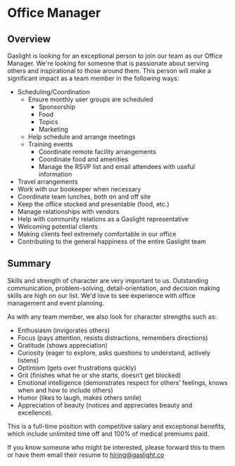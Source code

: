 # Office Manager

## Overview

Gaslight is looking for an exceptional person to join our team as our Office Manager. We're looking for someone that is passionate about serving others and inspirational to those around them.  This person will make a significant impact as a team member in the following ways:

* Scheduling/Coordination
  * Ensure monthly user groups are scheduled
     * Sponsorship
     * Food
     * Topics
     * Marketing
  * Help schedule and arrange meetings
  * Training events
    * Coordinate remote facility arrangements
    * Coordinate food and amenities
    * Manage the RSVP list and email attendees with useful information
* Travel arrangements
* Work with our bookeeper when necessary
* Coordinate team lunches, both on and off site
* Keep the office stocked and presentable (food, etc.)
* Manage relationships with vendors
* Help with community relations as a Gaslight representative
* Welcoming potential clients
* Making clients feel extremely comfortable in our office
* Contributing to the general happiness of the entire Gaslight team

## Summary

Skills and strength of character are very important to us.  Outstanding communication, problem-solving, detail-orientation, and decision making skills are high on our list. We'd love to see experience with office management and event planning.

As with any team member, we also look for character strengths such as: 
* Enthusiasm (invigorates others)
* Focus (pays attention, resists distractions, remembers directions)
* Gratitude (shows appreciation)
* Curiosity (eager to explore, asks questions to understand, actively listens)
* Optimism (gets over frustrations quickly)
* Grit (finishes what he or she starts, doesn’t get blocked)
* Emotional intelligence (demonstrates respect for others’ feelings, knows when and how to include others)
* Humor (likes to laugh, makes others smile)
* Appreciation of beauty (notices and appreciates beauty and excellence).

This is a full-time position with competitive salary and exceptional benefits, which include unlimited time off and 100% of medical premiums paid.

If you know someone who might be interested, please forward this to them or have them email their resume to hiring@gaslight.co
